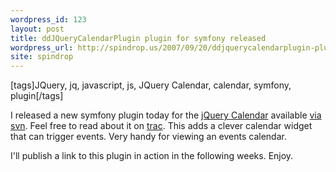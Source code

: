 ```yaml
---
wordpress_id: 123
layout: post
title: ddJQueryCalendarPlugin plugin for symfony released
wordpress_url: http://spindrop.us/2007/09/20/ddjquerycalendarplugin-plugin-for-symfony-released/
site: spindrop
---
```

[tags]JQuery, jq, javascript, js, JQuery Calendar, calendar, symfony, plugin[/tags]

[m]: http://marcgrabanski.com/code/jquery-calendar/
[trac]: http://trac.symfony-project.com/trac/wiki/ddJQueryCalendar
[svn]: http://svn.symfony-project.com/plugins/ddJQueryCalendar

I released a new symfony plugin today for the [jQuery Calendar][m] available [via svn][svn].  Feel free to read about it on [trac][].  This adds a clever calendar widget that can trigger events.  Very handy for viewing an events calendar.  

I'll publish a link to this plugin in action in the following weeks.  Enjoy.
